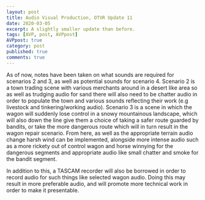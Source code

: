 ```yaml
---
layout: post
title: Audio Visual Production, OTVR Update 11
date: 2020-03-05
excerpt: A slightly smaller update than before.
tags: [AVP, post, AVPpost]
AVPpost: true
category: post
published: true
comments: true
---
```

As of now, notes have been taken on what sounds are required for scenarios 2 and 3, as well as potential sounds for scenario 4. Scenario 2 is a town trading scene with various merchants around in a desert like area so as well as trudging audio for sand there will also need to be chatter audio in order to populate the town and various sounds reflecting their work (e.g livestock and tinkering/working audio). Scenario 3 is a scene in which the wagon will suddenly lose control in a snowy mountainous landscape, which will also down the line give them a choice of taking a safer route guarded by bandits, or take the more dangerous route which will in turn result in the wagon repair scenario. From here, as well as the appropriate terrain audio change harsh wind can be implemented, alongside more intense audio such as a more rickety out of control wagon and horse winnying for the dangerous segments and appropriate audio like small chatter and smoke for the bandit segment.

In addition to this, a TASCAM recorder will also be borrowed in order to record audio for such things like selected wagon audio. Doing this may result in more preferable audio, and will promote more technical work in order to make it presentable.
